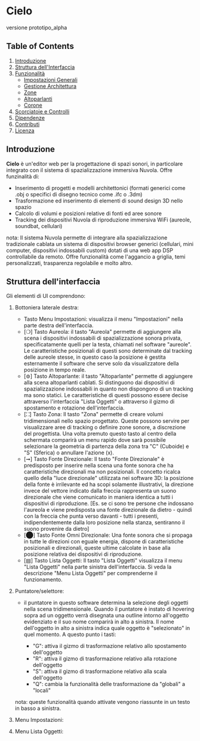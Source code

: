 # Cielo

versione prototipo_alpha

## Table of Contents
1. [Introduzione](#introduzione)
2. [Struttura dell'Interfaccia](#struttura-dellinterfaccia)
3. [Funzionalità](#funzionalità)
   - [Impostazioni Generali](#impostazioni-generali)
   - [Gestione Architettura](#gestione-architettura)
   - [Zone](#zone)
   - [Altoparlanti](#altoparlanti)
   - [Corone](#corone)
4. [Scorciatoie e Controlli](#scorciatoie-e-controlli)
5. [Dipendenze](#dipendenze)
6. [Contributi](#contributi)
7. [Licenza](#licenza)

## Introduzione

**Cielo** è un'editor web per la progettazione di spazi sonori, in particolare integrato con il sistema di spazializzazione immersiva Nuvola. Offre funzinalità di:

- Inserimento di progetti e modelli architettonici (formati generici come .obj o specifici di disegno tecnico come .ifc o .3dm)
- Trasformazione ed inserimento di elementi di sound design 3D nello spazio
- Calcolo di volumi e posizioni relative di fonti ed aree sonore
- Tracking dei dispositivi Nuvola di riproduzione immersiva WiFi (aureole, soundbat, cellulari)

nota: Il sistema Nuvola permette di integrare alla spazializzazione tradizionale cablata un sistema di dispositivi browser generici (cellulari, mini computer, dispositivi indossabili custom) dotati di una web app DSP controllabile da remoto. Offre funzionalità come l'aggancio a griglia, temi personalizzati, trasparenza regolabile e molto altro.

## Struttura dell'interfaccia

Gli elementi di UI comprendono:

1. Bottoniera laterale destra:
   - Tasto Menu Impostazioni: visualizza il menu "Impostazioni" nella parte destra dell'interfaccia.
   - [❍] Tasto Aureola: il tasto "Aureola" permette di aggiungere alla scena i dispositivi indossabili di spazializzazione sonora privata, specificatamente quelli per la testa, chiamati nel software "aureole". Le caratteristiche posizionali di questi sono determinate dal tracking delle aureole stesse, in questo caso la posizione è gestita esternamente il software che serve solo da visualizzatore della posizione in tempo reale.
   - [⊚] Tasto Altoparlante: il tasto "Altoparlante" permette di aggiungere alla scena altoparlanti cablati. Si distinguono dai dispositivi di spazializzazione indossabili in quanto non dispongono di un tracking ma sono statici. Le caratteristiche di questi possono essere decise attraverso l'interfaccia "Lista Oggetti" o attraverso il gizmo di spostamento e rotazione dell'interfaccia.
   - [⛶] Tasto Zona: Il tasto "Zona" permette di creare volumi tridimensionali nello spazio progettato. Queste possono servire per visualizzare aree di tracking o definire zone sonore, a discrezione del progettista. Una volta premuto questo tasto al centro della schermata comparirà un menu rapido dove sarà possibile selezionare la geometria di partenza della zona tra "C" (Cuboide) e "S" (Sferica) o annullare l'azione (x).
   - [➞] Tasto Fonte Direzionale: Il tasto "Fonte Direzionale" è predisposto per inserire nella scena una fonte sonora che ha caratteristiche direzionali ma non posizionali. Il concetto ricalca quello della "luce direzionale" utilizzata nei software 3D: la posizione della fonte è irrilevante ed ha scopi solamente illustrativi, la direzione invece del vettore indicato dalla freccia rappresenta un suono direzionale che viene comunicato in maniera identica a tutti i dispositivi di riproduzione. [Es. se ci sono tre persone che indossano l'aureola e viene predisposta una fonte direzionale da dietro - quindi con la freccia che punta verso davanti - tutti i presenti, indipendentemente dalla loro posizione nella stanza, sentiranno il suono provenire da dietro]
   - [⬤] Tasto Fonte Omni Direzionale: Una fonte sonora che si propaga in tutte le direzioni con eguale energia, dispone di caratteristiche posizionali e direzionali, queste ultime calcolate in base alla posizione relativa dei dispositivi di riproduzione.
   - [▤] Tasto Lista Oggetti: Il tasto "Lista Oggetti" visualizza il menu "Lista Oggetti" nella parte sinistra dell'interfaccia. Si veda la descrizione "Menu Lista Oggetti" per comprenderne il funzionamento.

2. Puntatore/selettore:
   - il puntatore in questo software determina la selezione degli oggetti nella scena tridimensionale. Quando il puntatore è instato di hovering sopra ad un oggetto verrà disegnata una outline intorno all'oggetto evidenziato e il suo nome comparirà in alto a sinistra. Il nome dell'oggetto in alto a sinistra indica quale oggetto è "selezionato" in quel momento. A questo punto i tasti:

      - "G": attiva il gizmo di trasformazione relativo allo spostamento dell'oggetto
      - "R": attiva il gizmo di trasformazione relativo alla rotazione dell'oggetto
      - "S": attiva il gizmo di trasformazione relativo alla scala dell'oggetto
      - "Q": cambia la funzionalità delle trasformazione da "globali" a "locali"

   nota: queste funzionalità quando attivate vengono riassunte in un testo in basso a sinistra.

4. Menu Impostazioni:

5. Menu Lista Oggetti:
